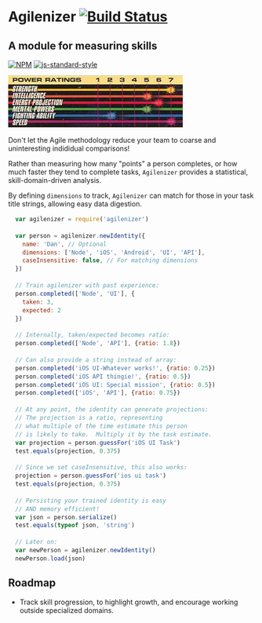 # Agilenizer [![Build Status](https://travis-ci.org/flyswatter/Agilenizer.svg?branch=master)](https://travis-ci.org/flyswatter/Agilenizer)
## A module for measuring skills

[![NPM](https://nodei.co/npm/agilenizer.png)](https://npmjs.org/package/agilenizer)
[![js-standard-style](https://cdn.rawgit.com/feross/standard/master/badge.svg)](https://github.com/feross/standard)

![power bar graph](./images/power-graph.jpg)

Don't let the Agile methodology reduce your team to coarse and uninteresting indididual comparisons!

Rather than measuring how many "points" a person completes, or how much faster they tend to complete tasks, `Agilenizer` provides a statistical, skill-domain-driven analysis.

By defining `dimensions` to track, `Agilenizer` can match for those in your task title strings, allowing easy data digestion.

```javascript
  var agilenizer = require('agilenizer')

  var person = agilenizer.newIdentity({
    name: 'Dan', // Optional
    dimensions: ['Node', 'iOS', 'Android', 'UI', 'API'],
    caseInsensitive: false, // For matching dimensions
  })

  // Train agilenizer with past experience:
  person.completed(['Node', 'UI'], {
    taken: 3,
    expected: 2
  })

  // Internally, taken/expected becomes ratio:
  person.completed(['Node', 'API'], {ratio: 1.8})

  // Can also provide a string instead of array:
  person.completed('iOS UI-Whatever works!', {ratio: 0.25})
  person.completed('iOS API thingie!', {ratio: 0.5})
  person.completed('iOS UI: Special mission', {ratio: 0.5})
  person.completed(['iOS', 'API'], {ratio: 0.75})

  // At any point, the identity can generate projections:
  // The projection is a ratio, representing
  // what multiple of the time estimate this person
  // is likely to take.  Multiply it by the task estimate.
  var projection = person.guessFor('iOS UI Task')
  test.equals(projection, 0.375)

  // Since we set caseInsensitive, this also works:
  projection = person.guessFor('ios ui task')
  test.equals(projection, 0.375)

  // Persisting your trained identity is easy
  // AND memory efficient!
  var json = person.serialize()
  test.equals(typeof json, 'string')

  // Later on:
  var newPerson = agilenizer.newIdentity()
  newPerson.load(json)
```

## Roadmap

 - Track skill progression, to highlight growth, and encourage working outside specialized domains.
